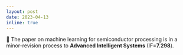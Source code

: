 ```yaml
---
layout: post
date: 2023-04-13
inline: true
---
```


📝 The paper on machine learning for semiconductor processing is in a minor-revision process to <b>Advanced Intelligent Systems</b> (IF=<b>7.298</b>).